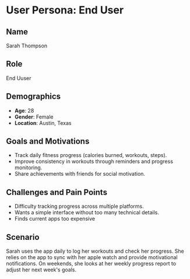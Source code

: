 # User Persona: End User

## Name
Sarah Thompson

## Role
End Uuser

## Demographics
- **Age**: 28  
- **Gender**: Female  
- **Location**: Austin, Texas  

## Goals and Motivations
- Track daily fitness progress (calories burned, workouts, steps).  
- Improve consistency in workouts through reminders and progress monitoring.  
- Share achievements with friends for social motivation.  

## Challenges and Pain Points
- Difficulty tracking progress across multiple platforms.  
- Wants a simple interface without too many technical details.  
- Finds current apps too expensive

## Scenario
Sarah uses the app daily to log her workouts and check her progress. She relies on the app to sync with her apple watch and provide motivational notifications. On weekends, she looks at her weekly progress report to adjust her next week's goals.
